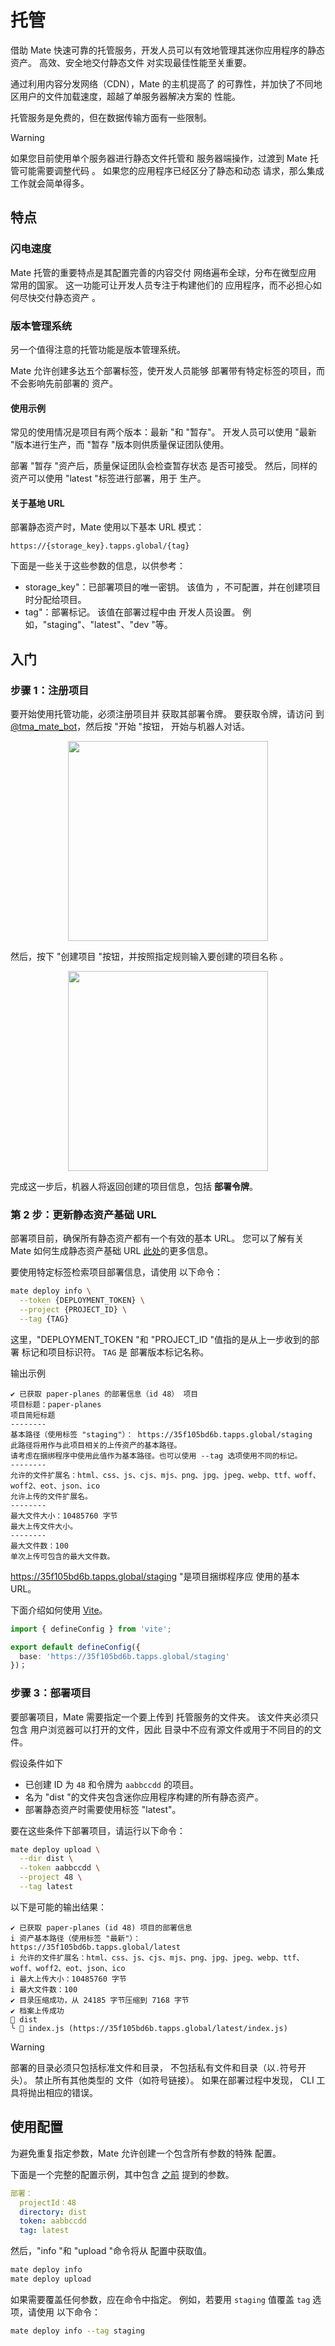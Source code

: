 # 托管

借助 Mate 快速可靠的托管服务，开发人员可以有效地管理其迷你应用程序的静态
资产。 高效、安全地交付静态文件
对实现最佳性能至关重要。

通过利用内容分发网络（CDN），Mate 的主机提高了
的可靠性，并加快了不同地区用户的文件加载速度，超越了单服务器解决方案的
性能。

托管服务是免费的，但在数据传输方面有一些限制。

> [!WARNING]
> 如果您目前使用单个服务器进行静态文件托管和
> 服务器端操作，过渡到 Mate 托管可能需要调整代码
> 。 如果您的应用程序已经区分了静态和动态
> 请求，那么集成工作就会简单得多。

## 特点

### 闪电速度

Mate 托管的重要特点是其配置完善的内容交付
网络遍布全球，分布在微型应用
常用的国家。 这一功能可让开发人员专注于构建他们的
应用程序，而不必担心如何尽快交付静态资产
。

### 版本管理系统

另一个值得注意的托管功能是版本管理系统。

Mate 允许创建多达五个部署标签，使开发人员能够
部署带有特定标签的项目，而不会影响先前部署的
资产。

#### 使用示例

常见的使用情况是项目有两个版本：最新 "和
"暂存"。 开发人员可以使用 "最新 "版本进行生产，而
"暂存 "版本则供质量保证团队使用。

部署 "暂存 "资产后，质量保证团队会检查暂存状态
是否可接受。 然后，同样的资产可以使用 "latest "标签进行部署，用于
生产。

#### 关于基地 URL

部署静态资产时，Mate 使用以下基本 URL 模式：

```
https://{storage_key}.tapps.global/{tag}
```

下面是一些关于这些参数的信息，以供参考：

- storage_key"：已部署项目的唯一密钥。 该值为
  ，不可配置，并在创建项目时分配给项目。
- tag"：部署标记。 该值在部署过程中由
  开发人员设置。 例如，"staging"、"latest"、"dev "等。

## 入门

### 步骤 1：注册项目

要开始使用托管功能，必须注册项目并
获取其部署令牌。 要获取令牌，请访问
到 [@tma_mate_bot](https://t.me/tma_mate_bot)，然后按 "开始 "按钮，
开始与机器人对话。

<p align="center">
  <img src="/mate/start.png" width="320"/>
</p>

然后，按下 "创建项目 "按钮，并按照指定规则输入要创建的项目名称
。

<p align="center">
  <img src="/mate/create.png" width="320"/>
</p>

完成这一步后，机器人将返回创建的项目信息，包括
**部署令牌**。

### 第 2 步：更新静态资产基础 URL

部署项目前，确保所有静态资产都有一个有效的基本
URL。 您可以了解有关 Mate 如何生成静态资产基础
URL [此处](#about-base-url)的更多信息。

要使用特定标签检索项目部署信息，请使用
以下命令：

```bash
mate deploy info \
  --token {DEPLOYMENT_TOKEN} \
  --project {PROJECT_ID} \
  --tag {TAG}
```

这里，"DEPLOYMENT_TOKEN "和 "PROJECT_ID "值指的是从上一步收到的部署
标记和项目标识符。 `TAG` 是
部署版本标记名称。

输出示例

```
✔ 已获取 paper-planes 的部署信息（id 48） 项目
项目标题：paper-planes
项目简短标题
--------
基本路径（使用标签 "staging"）： https://35f105bd6b.tapps.global/staging
此路径将用作与此项目相关的上传资产的基本路径。 
请考虑在捆绑程序中使用此值作为基本路径。也可以使用 --tag 选项使用不同的标记。
--------
允许的文件扩展名：html、css、js、cjs、mjs、png、jpg、jpeg、webp、ttf、woff、woff2、eot、json、ico
允许上传的文件扩展名。
--------
最大文件大小：10485760 字节
最大上传文件大小。
--------
最大文件数：100
单次上传可包含的最大文件数。
```

https://35f105bd6b.tapps.global/staging "是项目捆绑程序应
使用的基本 URL。

下面介绍如何使用 [Vite](https://vitejs.dev)。

```ts
import { defineConfig } from 'vite';

export default defineConfig({
  base: 'https://35f105bd6b.tapps.global/staging'
})；
```

### 步骤 3：部署项目

要部署项目，Mate 需要指定一个要上传到
托管服务的文件夹。 该文件夹必须只包含
用户浏览器可以打开的文件，因此
目录中不应有源文件或用于不同目的的文件。

假设条件如下

- 已创建 ID 为 `48` 和令牌为 `aabbccdd` 的项目。
- 名为 "dist "的文件夹包含迷你应用程序构建的所有静态资产。
- 部署静态资产时需要使用标签 "latest"。

要在这些条件下部署项目，请运行以下命令：

```bash
mate deploy upload \
  --dir dist \
  --token aabbccdd \
  --project 48 \
  --tag latest
```

以下是可能的输出结果：

```
✔ 已获取 paper-planes (id 48) 项目的部署信息
i 资产基本路径（使用标签 "最新"）： 
https://35f105bd6b.tapps.global/latest
i 允许的文件扩展名：html、css、js、cjs、mjs、png、jpg、jpeg、webp、ttf、woff、woff2、eot、json、ico
i 最大上传大小：10485760 字节
i 最大文件数：100
✔ 目录压缩成功，从 24185 字节压缩到 7168 字节
✔ 档案上传成功
📁 dist
╰ 📄 index.js (https://35f105bd6b.tapps.global/latest/index.js)
```

> [!WARNING]
> 部署的目录必须只包括标准文件和目录，
> 不包括私有文件和目录（以`.`符号开头）。 禁止所有其他类型的
> 文件（如符号链接）。 如果在部署过程中发现，
> CLI 工具将抛出相应的错误。

## 使用配置

为避免重复指定参数，Mate 允许创建一个包含所有参数的特殊
配置。

下面是一个完整的配置示例，其中包含
[之前](#step-3-deploy-the-project) 提到的参数。

```yml
部署：
  projectId：48
  directory: dist
  token: aabbccdd
  tag: latest
```

然后，"info "和 "upload "命令将从
配置中获取值。

```bash
mate deploy info
mate deploy upload
```

如果需要覆盖任何参数，应在命令中指定。
例如，若要用 `staging` 值覆盖 `tag` 选项，请使用
以下命令：

```bash
mate deploy info --tag staging
```
